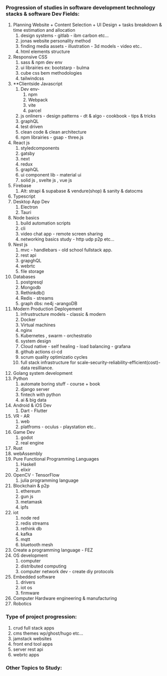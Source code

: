 ### Progression of studies in software development technology stacks & software Dev Fields:

1. Planning Website + Content Selection + UI Design + tasks breakdown & time estimation and allocation
	1. design systems - gitlab - ibm carbon etc...
	2. jonas website personality method
	3. finding media assets - illustration - 3d models - video etc..
	4. html elements structure
2. Responsive CSS 
	1. sass & npm dev env
	2. ui librairies ex: bootstarp - bulma
	3. cube css bem  methodologies
	4. tailwindcss
3. **Clientside Javascript
	1.  Dev env- 
		1. npm
		2. Webpack
		3. vite
		4. parcel
	2. js onliners - design patterns - dt & algo - cookbook - tips & tricks
	3. graphQL
	4. test driven
	5. clean code & clean architecture
	6. npm librairies - gsap - three.js
5. React js
	1. styledcomponents
	2. gatsby
	3. next
	4. redux
	5. graphQL
	6. ui component lib - material ui
	7. solid js  , svelte js , vue js 
6. Firebase
	1. Alt:  strapi & supabase & vendure(shop) & sanity & datocms 
7. Typescript
8. Desktop App Dev
	1. Electron
	2. Tauri
9. Node basics
	1. build automation scripts
	2. cli
	3. video chat app - remote screen sharing
	4. networking basics study - http udp p2p etc...
10. Nest js 
	1. mvc - handlebars - old school fullstack app. 
	2. rest api
	3. grapghQL
	4. webrtc
	5. file storage
11. Databases
	1. postgresql
	2. Mongodb
	3. Rethinkdb()
	4. Redis - streams
	5. graph dbs: ne4j -arangoDB
12. Modern Production Deployement
	1. infrustructure models - classic & modern
	2. Docker 
	3. Virtual machines
	4. nginx
	5. Kubernetes , swarm - orchestratio 
	6. system design
	7. Cloud native - self healing - load balancing - grafana
	8. github actions ci-cd
	9. scrum quality optimizatio cycles
	10. full stack infrastructure for scale-security-reliability-efficient(cost)-data resilliance.
14. Golang system development
15. Python
	1. automate boring stuff - course + book
	2. django server 
	3. fintech with python
	4. ai & big data 
16. Android & iOS Dev
	1.  Dart - Flutter
17. VR - AR 
	1. web
	2. platfroms - oculus - playstation  etc..
18. Game Dev
	1. godot
	2. real engine
19. Rust
20. webAssembly
21. Pure Functional Programming Languages
	1. Haskell
	2. elixir
22. OpenCV - TensorFlow
	1. julia programming language
23. Blockchain & p2p
	1. ethereum
	2. gun js
	3. metamask
	4. ipfs
24. iot 
	1. node red
	2. redis streams
	3. rethink db
	4. kafka
	5. mqtt
	6. bluetooth mesh
25. Create a programming language - FEZ
26. OS development
	1. computer 
	2. distributed computing
	3. computer network dev - create diy protocols
27. Embedded software
	1. drivers
	2. iot os
	3. firmware
28. Computer Hardware engineering & manufacturing
29. Robotics

### Type of project progression:

1. crud full stack apps
2. cms themes wp/ghost/hugo etc...
3. jamstack websites
4. front end tool apps 
5. server rest api 
6. webrtc apps

### Other Topics to Study: